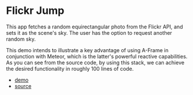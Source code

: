 Flickr Jump
================================

This app fetches a random equirectangular photo from the Flickr API, and sets it as the scene's sky. The user has the option to request another random sky. 

This demo intends to illustrate a key advantage of using A-Frame in conjunction with Meteor, which is the latter's powerful reactive capabilities. As you can see from the source code, by using this stack, we can achieve the desired functionality in roughly 100 lines of code.

- [demo](http://vlad.balan.space/magic/examples/FlickrJump)
- [source](flickrJump)
